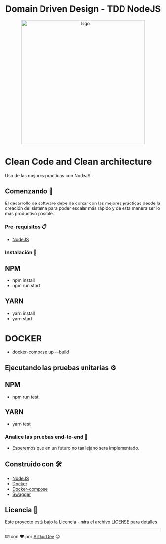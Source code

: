 <h1 align="center">Domain Driven Design - TDD NodeJS</h1>
<div align="center">
  <img src="assets/clean-architecture.png" alt="logo" width="400"/>
  <br>
</div>

# Clean Code and Clean architecture 

Uso de las mejores practicas con NodeJS.

## Comenzando 🚀

El desarrollo de software debe de contar con las mejores prácticas desde la creación del sistema para poder escalar más rápido y de esta manera ser lo más productivo posible.

### Pre-requisitos 📋

* [NodeJS](https://nodejs.org/en/)

### Instalación 🔧

## NPM

* npm install
* npm run start

## YARN

* yarn install
* yarn start

# DOCKER 

* docker-compose up  --build

## Ejecutando las pruebas unitarias ⚙️

## NPM 

* npm run test

## YARN 

* yarn test

### Analice las pruebas end-to-end 🔩

* Esperemos que en un futuro no tan lejano sera implementado.

## Construido con 🛠️

* [NodeJS](https://nodejs.org/en/)
* [Docker](https://www.docker.com/)
* [Docker-compose](https://docs.docker.com/compose/)
* [Swagger](https://swagger.io/)

## Licencia 📄

Este proyecto está bajo la Licencia - mira el archivo [LICENSE](LICENSE) para detalles

---
⌨️ con ❤️ por [ArthurDev](https://github.com/ArthurQR98) 😊
